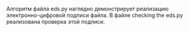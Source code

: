 Алгоритм файла eds.py наглядно демонстрирует реализацию электронно-цифровой подписи файла. В файле checking the eds.py реализована проверка этой подписи.
